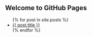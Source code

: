 ## Welcome to GitHub Pages


<html>
<body>
<ul>
{% for post in site.posts %}
<li>
<a href="{{ post.url }}">{{ post.title }}</a>
</li>
{% endfor %}
</ul>
</body>
</html>
